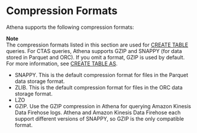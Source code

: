# Compression Formats<a name="compression-formats"></a>

Athena supports the following compression formats:

**Note**  
The compression formats listed in this section are used for [CREATE TABLE](create-table.md) queries\. For CTAS queries, Athena supports GZIP and SNAPPY \(for data stored in Parquet and ORC\)\. If you omit a format, GZIP is used by default\. For more information, see [CREATE TABLE AS](create-table-as.md)\.
+ SNAPPY\. This is the default compression format for files in the Parquet data storage format\. 
+ ZLIB\. This is the default compression format for files in the ORC data storage format\.
+ LZO
+ GZIP\. Use the GZIP compression in Athena for querying Amazon Kinesis Data Firehose logs\. Athena and Amazon Kinesis Data Firehose each support different versions of SNAPPY, so GZIP is the only compatible format\. 